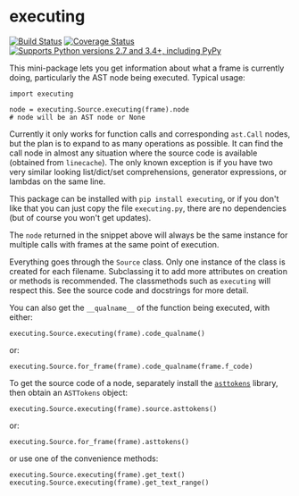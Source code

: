 # executing

[![Build Status](https://travis-ci.org/alexmojaki/executing.svg?branch=master)](https://travis-ci.org/alexmojaki/executing) [![Coverage Status](https://coveralls.io/repos/github/alexmojaki/executing/badge.svg?branch=master)](https://coveralls.io/github/alexmojaki/executing?branch=master) [![Supports Python versions 2.7 and 3.4+, including PyPy](https://img.shields.io/pypi/pyversions/executing.svg)](https://pypi.python.org/pypi/executing)

This mini-package lets you get information about what a frame is currently doing, particularly the AST node being executed. Typical usage:

    import executing

    node = executing.Source.executing(frame).node
    # node will be an AST node or None

Currently it only works for function calls and corresponding `ast.Call` nodes, but the plan is to expand to as many operations as possible. It can find the call node in almost any situation where the source code is available (obtained from `linecache`). The only known exception is if you have two very similar looking list/dict/set comprehensions, generator expressions, or lambdas on the same line.

This package can be installed with `pip install executing`, or if you don't like that you can just copy the file `executing.py`, there are no dependencies (but of course you won't get updates).

The `node` returned in the snippet above will always be the same instance
for multiple calls with frames at the same point of execution.

Everything goes through the `Source` class. Only one instance of the class is created for each filename. Subclassing it to add more attributes on creation or methods is recommended. The classmethods such as `executing` will respect this. See the source code and docstrings for more detail.

You can also get the `__qualname__` of the function being executed, with either:

    executing.Source.executing(frame).code_qualname()

or:

    executing.Source.for_frame(frame).code_qualname(frame.f_code)

To get the source code of a node, separately install the [`asttokens`](https://github.com/gristlabs/asttokens) library, then obtain an `ASTTokens` object:

    executing.Source.executing(frame).source.asttokens()

or:

    executing.Source.for_frame(frame).asttokens()

or use one of the convenience methods:

    executing.Source.executing(frame).get_text()
    executing.Source.executing(frame).get_text_range()
